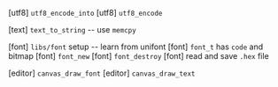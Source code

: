 [utf8] `utf8_encode_into`
[utf8] `utf8_encode`

[text] `text_to_string` -- use `memcpy`

[font] `libs/font` setup -- learn from unifont
[font] `font_t` has `code` and bitmap
[font] `font_new`
[font] `font_destroy`
[font] read and save `.hex` file

[editor] `canvas_draw_font`
[editor] `canvas_draw_text`
